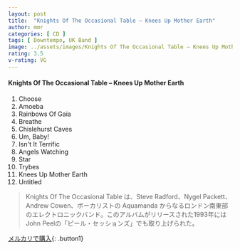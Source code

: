 ```yaml
---
layout: post
title:  "Knights Of The Occasional Table – Knees Up Mother Earth"
author: mmr
categories: [ CD ]
tags: [ Downtempo, UK Band ]
image: ../assets/images/Knights Of The Occasional Table – Knees Up Mother Earth.jpg
rating: 3.5
v-rating: VG
---
```


#### Knights Of The Occasional Table – Knees Up Mother Earth

1. Choose
2. Amoeba
3. Rainbows Of Gaia
4. Breathe
5. Chislehurst Caves
6. Um, Baby!
7. Isn't It Terrific
8. Angels Watching
9. Star
10. Trybes
11. Knees Up Mother Earth
12. Untitled

> Knights Of The Occasional Table は、Steve Radford、Nygel Packett、Andrew Cowen、ボーカリストの Aquamanda からなるロンドン南東部のエレクトロニックバンド。このアルバムがリリースされた1993年にはJohn Peelの「ピール・セッションズ」でも取り上げられた。



[メルカリで購入](https://jp.mercari.com/item/m58886170453){: .button1}
